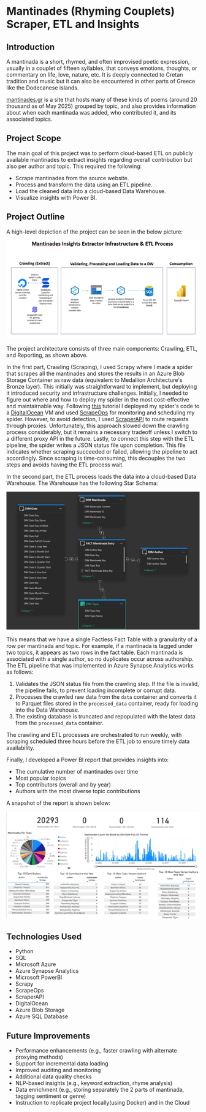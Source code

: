 # Mantinades (Rhyming Couplets) Scraper, ETL and Insights

## Introduction

A mantinada is a short, rhymed, and often improvised poetic expression, usually in a couplet of fifteen syllables, that conveys emotions, thoughts, or commentary on life, love, nature, etc. It is deeply connected to Cretan tradition and music but it can also be encountered in other parts of Greece like the Dodecanese islands.

[mantinades.gr](https://www.mantinades.gr) is a site that hosts many of these kinds of poems (around 20 thousand as of May 2025) grouped by topic, and also provides information about when each mantinada was added, who contributed it, and its associated topics.

## Project Scope

The main goal of this project was to perform cloud-based ETL on publicly available mantinades to extract insights regarding overall contribution but also per author and topic. This required the following:

- Scrape mantinades from the source website.
- Process and transform the data using an ETL pipeline.
- Load the cleaned data into a cloud-based Data Warehouse.
- Visualize insights with Power BI.

## Project Outline

A high-level depiction of the project can be seen in the below picture:

![High Level Picture of Mantinades ETL](images/project_in_high_level.png)

The project architecture consists of three main components: Crawling, ETL, and Reporting, as shown above.


In the first part, Crawling (Scraping), I used Scrapy where I made a spider that scrapes all the mantinades and stores the results in an Azure Blob Storage Container as raw data (equivalent to Medallion Architecture's Bronze layer). This initially was straightforward to implement, but deploying it introduced security and infrastructure challenges. Initially, I needed to figure out where and how to deploy my spider in the most cost-effective and maintairnable way. Following [this](https://scrapeops.io/python-scrapy-playbook/scrapy-beginners-guide-deployment-scheduling-monitoring/) tutorial I deployed my spider's code to a [DigitalOcean](https://www.digitalocean.com/) VM and used [ScrapeOps](https://scrapeops.io/) for monitoring and scheduling my spider. However, to avoid detection, I used [ScraperAPI](https://www.scraperapi.com/) to route requests through proxies. Unfortunately, this approach slowed down the crawling process considerably, but it remains a necessary tradeoff unless I switch to a different proxy API in the future. Lastly, to connect this step with the ETL pipeline, the spider writes a JSON status file upon completion. This file indicates whether scraping succeeded or failed, allowing the pipeline to act accordingly. Since scraping is time-consuming, this decouples the two steps and avoids having the ETL process wait.

In the second part, the ETL process loads the data into a cloud-based Data Warehouse. The Warehouse has the following Star Schema:

![Data Warehouse Schema](images/Mantinades_Warehouse_Schema.png)

This means that we have a single Factless Fact Table with a granularity of a row per mantinada and topic. For example, if a mantinada is tagged under two topics, it appears as two rows in the fact table. Each mantinada is associated with a single author, so no duplicates occur across authorship. The ETL pipeline that was implemented in Azure Synapse Analytics works as follows:

1. Validates the JSON status file from the crawling step. If the file is invalid, the pipeline fails, to prevent loading incomplete or corrupt data.
2. Processes the crawled raw data from the `data` container and converts it to Parquet files stored in the `processed_data` container, ready for loading into the Data Warehouse.
3. The existing database is truncated and repopulated with the latest data from the `processed_data` container.

The crawling and ETL processes are orchestrated to run weekly, with scraping scheduled three hours before the ETL job to ensure timely data availability.

Finally, I developed a Power BI report that provides insights into:

- The cumulative number of mantinades over time
- Most popular topics
- Top contributors (overall and by year)
- Authors with the most diverse topic contributions

A snapshot of the report is shown below:

![Mantinades Report](images/Mantinades_Report.png)

## Technologies Used

- Python 
- SQL
- Microsoft Azure
- Azure Synapse Analytics
- Microsoft PowerBI
- Scrapy
- ScrapeOps
- ScraperAPI
- DigitalOcean
- Azure Blob Storage
- Azure SQL Database

## Future Improvements

- Performance enhancements (e.g., faster crawling with alternate proxying methods)
- Support for incremental data loading
- Improved auditing and monitoring
- Additional data quality checks
- NLP-based insights (e.g., keyword extraction, rhyme analysis)
- Data enrichment (e.g., storing separately the 2 parts of mantinada, tagging sentiment or genre)
- Instruction to replicate project locally(using Docker) and in the Cloud
